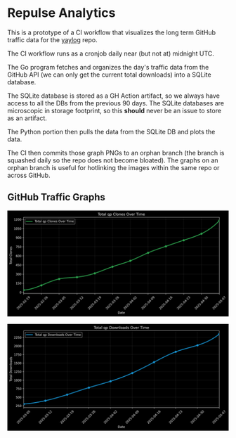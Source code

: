 # Repulse Analytics

This is a prototype of a CI workflow that visualizes the long term GitHub traffic data for the [yaylog](https://github.com/Zweih/yaylog) repo. 

The CI workflow runs as a cronjob daily near (but not at) midnight UTC. 

The Go program fetches and organizes the day's traffic data from the GitHub API (we can only get the current total downloads) into a SQLite database. 

The SQLite database is stored as a GH Action artifact, so we always have access to all the DBs from the previous 90 days. The SQLite databases are microscopic in storage footprint, so this **should** never be an issue to store as an artifact. 

The Python portion then pulls the data from the SQLite DB and plots the data. 

The CI then commits those graph PNGs to an orphan branch (the branch is squashed daily so the repo does not become bloated). The graphs on an orphan branch is useful for hotlinking the images within the same repo or across GitHub.

## GitHub Traffic Graphs

![Total Clones](https://raw.githubusercontent.com/Zweih/repulse-analytics/refs/heads/traffic-graphs/total_clones.png)

![Total Downloads](https://raw.githubusercontent.com/Zweih/repulse-analytics/refs/heads/traffic-graphs/total_downloads.png)

